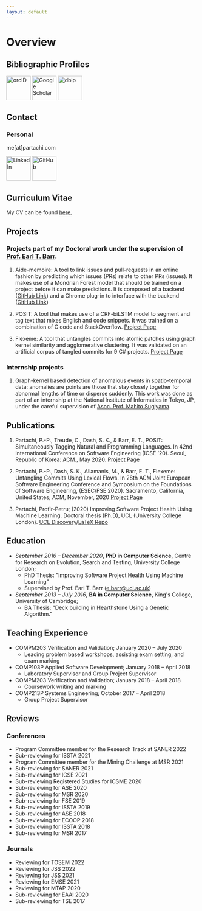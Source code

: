 ```yaml
---
layout: default
---
```

# Overview
## Bibliographic Profiles

[<img src="https://orcid.org/assets/vectors/orcid.logo.icon.svg" alt="orcID" style="width:64px;height:64px;"/>](https://orcid.org/0000-0003-4940-6864)
[<img src="https://img.icons8.com/color/2x/google-scholar--v3.png" alt="Google Scholar" style="width:64px;height:64px;"/>](https://scholar.google.com/citations?user=e-q46I0AAAAJ)
[<img src="https://cdn.icon-icons.com/icons2/2389/PNG/512/dblp_logo_icon_145352.png" alt="dblp" style="width:64px;height:64px;"/>](https://dblp.org/pid/276/3593.html)

## Contact

### Personal
me[at]partachi.com

[<img src="https://external-content.duckduckgo.com/iu/?u=https%3A%2F%2Fwww.clipartmax.com%2Fpng%2Fmiddle%2F62-624588_linkedin-help-linkedin-logo-2018-png.png&f=1&nofb=1" alt="LinkedIn" style="width:64px;height:64px;"/>](https://www.linkedin.com/in/pp-partachi/) 
[<img src="https://github.githubassets.com/images/modules/logos_page/GitHub-Mark.png" alt="GitHub" style="width:64px;height:64px;"/>](https://github.com/PPPI)

## Curriculum Vitae
My CV can be found [here.](https://github.com/PPPI/pppi.github.io/raw/master/partachipp_cv.pdf)

## Projects

### Projects part of my Doctoral work under the supervision of [Prof. Earl T. Barr](http://earlbarr.com/).

1. Aide-memoire: A tool to link issues and pull-requests in an online fashion by predicting which issues (PRs) relate to other PRs (issues). It makes use of a Mondrian Forest model that should be trained on a project before it can make predictions. It is composed of a backend ([GitHub Link](https://github.com/PPPI/a-m)) and a Chrome plug-in to interface with the backend ([GitHub Link](https://github.com/PPPI/tlinker-chrome))

1. POSIT: A tool that makes use of a CRF-biLSTM model to segment and tag text that mixes English and code snippets. It was trained on a combination of C code and StackOverflow. [Project Page](https://www.partachi.com/POSIT)

1. Flexeme: A tool that untangles commits into atomic patches using graph kernel similarity and agglomerative clustering. It was validated on an artificial corpus of tangled commits for 9 C# projects. [Project Page](https://www.partachi.com/Flexeme)

### Internship projects

1. Graph-kernel based detection of anomalous events in spatio-temporal data: anomalies are points are those that stay closely together for abnormal lengths of time or disperse suddenly. This work was done as part of an internship at the National Institute of Informatics in Tokyo, JP, under the careful supervision of [Asoc. Prof. Mahito Sugiyama](https://mahito.info/index_e.html).

## Publications

1. Partachi, P.-P., Treude, C., Dash, S. K., & Barr, E. T., POSIT: Simultaneously Tagging Natural and Programming Languages. In 42nd International Conference on Software Engineering (ICSE ’20). Seoul, Republic of Korea: ACM., May 2020. [Project Page](https://www.partachi.com/POSIT)

1. Partachi, P.-P., Dash, S. K., Allamanis, M., & Barr, E. T., Flexeme: Untangling Commits Using Lexical Flows. In 28th ACM Joint European Software Engineering Conference and Symposium on the Foundations of Software Engineering, (ESEC/FSE 2020). Sacramento, California, United States; ACM, November, 2020 [Project Page](https://www.partachi.com/Flexeme)

1.  Partachi, Profir-Petru; (2020) Improving Software Project Health Using Machine Learning. Doctoral thesis (Ph.D), UCL (University College London). [UCL Discovery](https://discovery.ucl.ac.uk/id/eprint/10116742/)/[LaTeX Repo](https://github.com/PPPI/PhDThesis)

## Education

+ _September 2016 – December 2020_, **PhD in Computer Science**, Centre for Research on Evolution, Search and Testing, University College London;
  - PhD Thesis: "Improving Software Project Health Using Machine Learning"
  - Supervised by Prof. Earl T. Barr (e.barr@ucl.ac.uk)
+ _September 2013 – July 2016_, **BA in Computer Science**, King's College, University of Cambridge;
  - BA Thesis: "Deck building in Hearthstone Using a Genetic Algorithm."

## Teaching Experience

+ COMPM203 Verification and Validation; January 2020 – July 2020
  - Leading problem based workshops, assisting exam setting, and exam marking
+ COMP103P Applied Software Development; January 2018 – April 2018
  - Laboratory Supervisor and Group Project Supervisor
+ COMPM203 Verification and Validation; January 2018 – April 2018
  - Coursework writing and marking
+ COMP213P Systems Engineering; October 2017 – April 2018
  - Group Project Supervisor

## Reviews

### Conferences

+ Program Committee member for the Research Track at SANER 2022
+ Sub-reviewing for ISSTA 2021
+ Program Committee member for the Mining Challenge at MSR 2021
+ Sub-reviewing for SANER 2021
+ Sub-reviewing for ICSE 2021
+ Sub-reviewing Registered Studies for ICSME 2020
+ Sub-reviewing for ASE 2020
+ Sub-reviewing for MSR 2020
+ Sub-reviewing for FSE 2019
+ Sub-reviewing for ISSTA 2019
+ Sub-reviewing for ASE 2018
+ Sub-reviewing for ECOOP 2018
+ Sub-reviewing for ISSTA 2018
+ Sub-reviewing for MSR 2017

### Journals

+ Reviewing for TOSEM 2022
+ Reviewing for JSS 2022
+ Reviewing for JSS 2021
+ Reviewing for EMSE 2021
+ Reviewing for MTAP 2020
+ Sub-reviewing for EAAI 2020
+ Sub-reviewing for TSE 2017
